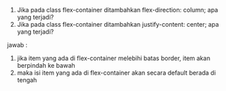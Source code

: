 1. Jika pada class flex-container ditambahkan flex-direction: column; apa 
yang terjadi?
2. Jika pada class flex-container ditambahkan justify-content: center; apa 
yang terjadi?

jawab :

1. jika item yang ada di flex-container melebihi batas border, item akan berpindah ke  bawah
2. maka isi item yang ada di flex-container akan secara default berada di tengah